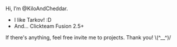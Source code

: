 Hi, I’m @KiloAndCheddar.
* I like Tarkov! :D
* And... Clickteam Fusion 2.5+

If there's anything, feel free invite me to projects. Thank you! \\(^__^)/
<!---
KiloAndCheddar/KiloAndCheddar is a ✨ special ✨ repository because its `README.md` (this file) appears on your GitHub profile.
You can click the Preview link to take a look at your changes.
--->
